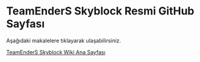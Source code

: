 # TeamEnderS Skyblock Resmi GitHub Sayfası
Aşağıdaki makalelere tıklayarak ulaşabilirsiniz.

[TeamEnderS Skyblock Wiki Ana Sayfası](https://github.com/darkjoya/teskyblock/wiki)
